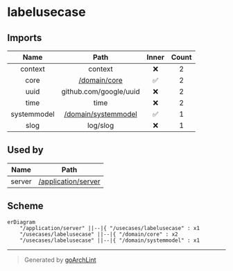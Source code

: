 # labelusecase

## Imports

|    Name     |                      Path                       | Inner | Count |
|:-----------:|:-----------------------------------------------:|:-----:|:-----:|
|   context   |                     context                     |  ❌   |   2   |
|    core     |        [/domain/core](../domain/core.md)        |  ✅   |   2   |
|    uuid     |             github.com/google/uuid              |  ❌   |   2   |
|    time     |                      time                       |  ❌   |   2   |
| systemmodel | [/domain/systemmodel](../domain/systemmodel.md) |  ✅   |   1   |
|    slog     |                    log/slog                     |  ❌   |   1   |

## Used by

|  Name  |                      Path                       |
|:------:|:-----------------------------------------------:|
| server | [/application/server](../application/server.md) |

## Scheme

```mermaid
erDiagram
    "/application/server" ||--|{ "/usecases/labelusecase" : x1
    "/usecases/labelusecase" ||--|{ "/domain/core" : x2
    "/usecases/labelusecase" ||--|{ "/domain/systemmodel" : x1
```

---

> Generated by [goArchLint](https://github.com/gbh007/goarchlint)
